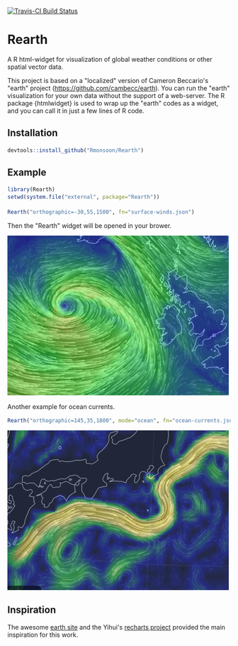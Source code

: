 

[![Travis-CI Build Status](https://travis-ci.org/Rmonsoon/Rearth.svg?branch=master)](https://travis-ci.org/Rmonsoon/Rearth)


# Rearth
A R html-widget for visualization of global weather conditions or other spatial vector data. 

This project is based on a "localized" version of Cameron Beccario's "earth" project (https://github.com/cambecc/earth). You can run the "earth" visualization for your own data without the support of a web-server. The R package {htmlwidget} is used to wrap up the "earth" codes as a widget, and you can call it in just a few lines of R code. 

Installation
------------

``` r
devtools::install_github("Rmonsoon/Rearth")

```

Example
------------

``` r
library(Rearth)
setwd(system.file("external", package="Rearth"))

Rearth("orthographic=-30,55,1500", fn="surface-winds.json")
```

Then the "Rearth" widget will be opened in your brower.

![Surface Winds](vignettes/surface-winds_02.gif)


Another example for ocean currents.

``` r
Rearth("orthographic=145,35,1800", mode="ocean", fn="ocean-currents.json")
```

![Ocean Currents](vignettes/ocean-currents_05.gif)

Inspiration
------------

The awesome [earth site](https://earth.nullschool.net/) and the Yihui's [recharts project](https://github.com/yihui/recharts) provided the main inspiration for this work.
